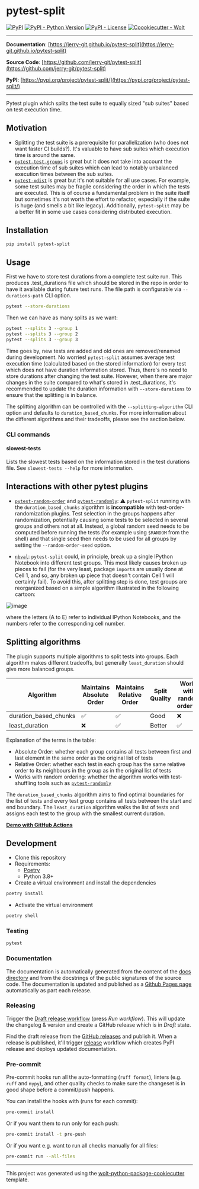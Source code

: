 # pytest-split

[![PyPI](https://img.shields.io/pypi/v/pytest-split?style=flat-square)](https://pypi.python.org/pypi/pytest-split/)
[![PyPI - Python Version](https://img.shields.io/pypi/pyversions/pytest-split?style=flat-square)](https://pypi.python.org/pypi/pytest-split/)
[![PyPI - License](https://img.shields.io/pypi/l/pytest-split?style=flat-square)](https://pypi.python.org/pypi/pytest-split/)
[![Coookiecutter - Wolt](https://img.shields.io/badge/cookiecutter-Wolt-00c2e8?style=flat-square&logo=cookiecutter&logoColor=D4AA00&link=https://github.com/woltapp/wolt-python-package-cookiecutter)](https://github.com/woltapp/wolt-python-package-cookiecutter)


---

**Documentation**: [https://jerry-git.github.io/pytest-split](https://jerry-git.github.io/pytest-split)

**Source Code**: [https://github.com/jerry-git/pytest-split](https://github.com/jerry-git/pytest-split)

**PyPI**: [https://pypi.org/project/pytest-split/](https://pypi.org/project/pytest-split/)

---

Pytest plugin which splits the test suite to equally sized "sub suites" based on test execution time.

## Motivation
* Splitting the test suite is a prerequisite for parallelization (who does not want faster CI builds?). It's valuable to have sub suites which execution time is around the same.
* [`pytest-test-groups`](https://pypi.org/project/pytest-test-groups/) is great but it does not take into account the execution time of sub suites which can lead to notably unbalanced execution times between the sub suites.
* [`pytest-xdist`](https://pypi.org/project/pytest-xdist/) is great but it's not suitable for all use cases.
For example, some test suites may be fragile considering the order in which the tests are executed.
This is of course a fundamental problem in the suite itself but sometimes it's not worth the effort to refactor, especially if the suite is huge (and smells a bit like legacy).
Additionally, `pytest-split` may be a better fit in some use cases considering distributed execution.

## Installation
```sh
pip install pytest-split
```

## Usage
First we have to store test durations from a complete test suite run.
This produces .test_durations file which should be stored in the repo in order to have it available during future test runs.
The file path is configurable via `--durations-path` CLI option.
```sh
pytest --store-durations
```

Then we can have as many splits as we want:
```sh
pytest --splits 3 --group 1
pytest --splits 3 --group 2
pytest --splits 3 --group 3
```

Time goes by, new tests are added and old ones are removed/renamed during development. No worries!
`pytest-split` assumes average test execution time (calculated based on the stored information) for every test which does not have duration information stored.
Thus, there's no need to store durations after changing the test suite.
However, when there are major changes in the suite compared to what's stored in .test_durations, it's recommended to update the duration information with `--store-durations` to ensure that the splitting is in balance.

The splitting algorithm can be controlled with the `--splitting-algorithm` CLI option and defaults to `duration_based_chunks`. For more information about the different algorithms and their tradeoffs, please see the section below.

### CLI commands
#### slowest-tests
Lists the slowest tests based on the information stored in the test durations file. See `slowest-tests --help` for more
 information.

## Interactions with other pytest plugins
* [`pytest-random-order`](https://github.com/jbasko/pytest-random-order) and [`pytest-randomly`](https://github.com/pytest-dev/pytest-randomly):
   ⚠️ `pytest-split` running with the `duration_based_chunks` algorithm is **incompatible** with test-order-randomization plugins.
  Test selection in the groups happens after randomization, potentially causing some tests to be selected in several groups and others not at all.
  Instead, a global random seed needs to be computed before running the tests (for example using `$RANDOM` from the shell) and that single seed then needs to be used for all groups by setting the `--random-order-seed` option.

* [`nbval`](https://github.com/computationalmodelling/nbval): `pytest-split` could, in principle, break up a single IPython Notebook into different test groups. This most likely causes broken up pieces to fail (for the very least, package `import`s are usually done at Cell 1, and so, any broken up piece that doesn't contain Cell 1 will certainly fail). To avoid this, after splitting step is done, test groups are reorganized based on a simple algorithm illustrated in the following cartoon:

![image](https://user-images.githubusercontent.com/14086031/145830494-07afcaf0-5a0f-4817-b9ee-f84a459652a8.png)

where the letters (A to E) refer to individual IPython Notebooks, and the numbers refer to the corresponding cell number.

## Splitting algorithms
The plugin supports multiple algorithms to split tests into groups.
Each algorithm makes different tradeoffs, but generally `least_duration` should give more balanced groups.

| Algorithm      | Maintains Absolute Order | Maintains Relative Order | Split Quality | Works with random ordering |
|----------------|--------------------------|--------------------------|---------------|----------------------------|
| duration_based_chunks | ✅                | ✅                       | Good          | ❌                         |
| least_duration | ❌                       | ✅                       | Better        | ✅                         |

Explanation of the terms in the table:
* Absolute Order: whether each group contains all tests between first and last element in the same order as the original list of tests
* Relative Order: whether each test in each group has the same relative order to its neighbours in the group as in the original list of tests
* Works with random ordering: whether the algorithm works with test-shuffling tools such as [`pytest-randomly`](https://github.com/pytest-dev/pytest-randomly)

The `duration_based_chunks` algorithm aims to find optimal boundaries for the list of tests and every test group contains all tests between the start and end boundary.
The `least_duration` algorithm walks the list of tests and assigns each test to the group with the smallest current duration.


[**Demo with GitHub Actions**](https://github.com/jerry-git/pytest-split-gh-actions-demo)


## Development

* Clone this repository
* Requirements:
  * [Poetry](https://python-poetry.org/)
  * Python 3.8+
* Create a virtual environment and install the dependencies

```sh
poetry install
```

* Activate the virtual environment

```sh
poetry shell
```

### Testing

```sh
pytest
```

### Documentation

The documentation is automatically generated from the content of the [docs directory](https://github.com/jerry-git/pytest-split/tree/master/docs) and from the docstrings
 of the public signatures of the source code. The documentation is updated and published as a [Github Pages page](https://pages.github.com/) automatically as part each release.

### Releasing

Trigger the [Draft release workflow](https://github.com/jerry-git/pytest-split/actions/workflows/draft_release.yml)
(press _Run workflow_). This will update the changelog & version and create a GitHub release which is in _Draft_ state.

Find the draft release from the
[GitHub releases](https://github.com/jerry-git/pytest-split/releases) and publish it. When
 a release is published, it'll trigger [release](https://github.com/jerry-git/pytest-split/blob/master/.github/workflows/release.yml) workflow which creates PyPI
 release and deploys updated documentation.

### Pre-commit

Pre-commit hooks run all the auto-formatting (`ruff format`), linters (e.g. `ruff` and `mypy`), and other quality
 checks to make sure the changeset is in good shape before a commit/push happens.

You can install the hooks with (runs for each commit):

```sh
pre-commit install
```

Or if you want them to run only for each push:

```sh
pre-commit install -t pre-push
```

Or if you want e.g. want to run all checks manually for all files:

```sh
pre-commit run --all-files
```

---

This project was generated using the [wolt-python-package-cookiecutter](https://github.com/woltapp/wolt-python-package-cookiecutter) template.

